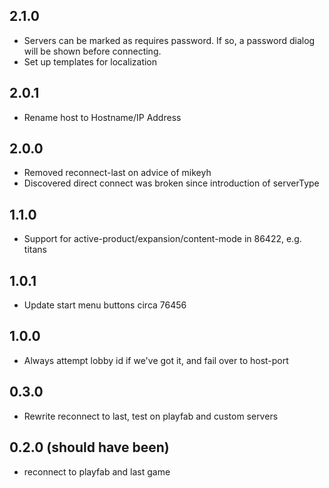 ## 2.1.0

- Servers can be marked as requires password. If so, a password dialog will be shown before connecting.
- Set up templates for localization

## 2.0.1

- Rename host to Hostname/IP Address

## 2.0.0

- Removed reconnect-last on advice of mikeyh
- Discovered direct connect was broken since introduction of serverType

## 1.1.0

- Support for active-product/expansion/content-mode in 86422, e.g. titans

## 1.0.1

- Update start menu buttons circa 76456

## 1.0.0

- Always attempt lobby id if we've got it, and fail over to host-port

## 0.3.0

- Rewrite reconnect to last, test on playfab and custom servers

## 0.2.0 (should have been)

- reconnect to playfab and last game
